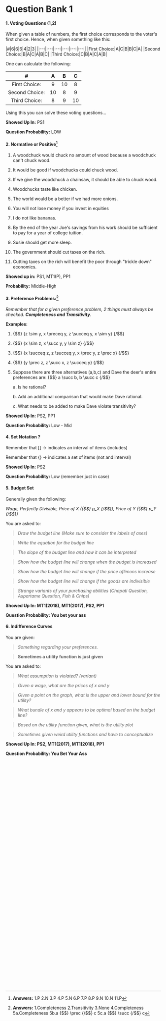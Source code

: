 # Question Bank 1

#### 1. Voting Questions (1,2)

When given a table of numbers, the first choice corresponds to the voter's first choice. Hence, when given something like this:


|#|6|6|6|4|2|3|
|:--:|:--:|:--:|:--:|:--:|:--:|
|First Choice:|A|C|B|B|C|A|
|Second Choice:|B|A|C|A|B|C|
|Third Choice:|C|B|A|C|A|B|


One can calculate the following:

|#|A|B|C|
|:--:|:--:|:--:|:--:|
|First Choice:|9|10|8|
|Second Choice:|10|8|9|
|Third Choice:|8|9|10|

Using this you can solve these voting questions...


**Showed Up In:** PS1

**Question Probability:** LOW


#### 2. Normative or Positive[^f1]

1. A woodchuck would chuck no amount of wood because a woodchuck can't chuck wood.

2. It would be good if woodchucks could chuck wood.

3. If we give the woodchuck a chainsaw, it should be able to chuck wood.

4. Woodchucks taste like chicken.

5. The world would be a better if we had more onions.

6. You will not lose money if you invest in equities

7. I do not like bananas.

8. By the end of the year Joe's savings from his work should be sufficient to pay for a year of college tuition.

9. Susie should get more sleep.

10. The government should cut taxes on the rich.

11. Cutting taxes on the rich will benefit the poor through "trickle down" economics.

**Showed up in:** PS1, MT1(P), PP1

**Probability:** Middle-High

#### 3. Preference Problems:[^f2]

*Remember that for a given preference problem, 2 things must always be checked. **Completeness and Transitivity**.*


**Examples:**

1. {$$} {z \sim y, x \preceq y, z \succeq y, x \sim y} {/$$}

2. {$$} {x \sim z, x \succ y, y \sim z} {/$$}

3. {$$} {x \succeq z, z \succeq y, x \prec y, z \prec x} {/$$}

4. {$$} {y \prec z, z \succ x, z \succeq y} {/$$}

5. Suppose there are three alternatives (a,b,c) and Dave the deer's entire preferences are:
{$$}
a \succ b, b \succ c
{/$$}
    
    a. Is he rational?

    b. Add an additional comparison that would make Dave rational.

    c. What needs to be added to make Dave violate transitivity?


**Showed Up In:** PS2, PP1


**Question Probability:** Low - Mid


#### 4. Set Notation ? 

Remember that [] -> indicates an interval of items (includes)


Remember that {} -> indicates a set of items (not and interval)

**Showed Up In:** PS2 

**Question Probability:** Low (remember just in case)


#### 5. Budget Set

Generally given the following:

*Wage, Perfectly Divisible, Price of X ({$$} p_X {/$$}), Price of Y ({$$} p_Y {/$$})*



You are asked to:

> *Draw the budget line (Make sure to consider the labels of axes)*

> *Write the equation for the budget line*

> *The slope of the budget line and how it can be interpreted*

> *Show how the budget line will change when the budget is increased*

> *Show how the budget line will change if the price oflimons increase*

> *Show how the budget line will change if the goods are indivisible*

> *Strange variants of your purchasing abilities (Chapati Question, Aspartame Question, Fish & Chips)*

**Showed Up In: MT1(2018), MT1(2017), PS2, PP1**

**Question Probability: You bet your ass**


#### 6. Indifference Curves

You are given:

> *Something regarding your preferences.*

> **Sometimes a utility function is just given**



You are asked to:

> *What assumption is violated? (variant)*

> *Given a wage, what are the prices of x and y*

> *Given a point on the graph, what is the upper and lower bound for the utility?*

> *What bundle of x and y appears to be optimal based on the budget line?*

> *Based on the utility function given, what is the utility plot*

> *Sometimes given weird utility functions and have to conceptualize*


**Showed Up In: PS2, MT1(2017), MT1(2018), PP1**

**Question Probability: You Bet Your Ass**


&nbsp;&nbsp;&nbsp;&nbsp;&nbsp;&nbsp;

&nbsp;&nbsp;&nbsp;&nbsp;&nbsp;&nbsp;

&nbsp;&nbsp;&nbsp;&nbsp;&nbsp;&nbsp;

&nbsp;&nbsp;&nbsp;&nbsp;&nbsp;&nbsp;

&nbsp;&nbsp;&nbsp;&nbsp;&nbsp;&nbsp;

&nbsp;&nbsp;&nbsp;&nbsp;&nbsp;&nbsp;

&nbsp;&nbsp;&nbsp;&nbsp;&nbsp;&nbsp;

&nbsp;&nbsp;&nbsp;&nbsp;&nbsp;&nbsp;

&nbsp;&nbsp;&nbsp;&nbsp;&nbsp;&nbsp;

&nbsp;&nbsp;&nbsp;&nbsp;&nbsp;&nbsp;

&nbsp;&nbsp;&nbsp;&nbsp;&nbsp;&nbsp;

&nbsp;&nbsp;&nbsp;&nbsp;&nbsp;&nbsp;

&nbsp;&nbsp;&nbsp;&nbsp;&nbsp;&nbsp;

&nbsp;&nbsp;&nbsp;&nbsp;&nbsp;&nbsp;

&nbsp;&nbsp;&nbsp;&nbsp;&nbsp;&nbsp;

&nbsp;&nbsp;&nbsp;&nbsp;&nbsp;&nbsp;

&nbsp;&nbsp;&nbsp;&nbsp;&nbsp;&nbsp;

&nbsp;&nbsp;&nbsp;&nbsp;&nbsp;&nbsp;

&nbsp;&nbsp;&nbsp;&nbsp;&nbsp;&nbsp;

&nbsp;&nbsp;&nbsp;&nbsp;&nbsp;&nbsp;

&nbsp;&nbsp;&nbsp;&nbsp;&nbsp;&nbsp;

&nbsp;&nbsp;&nbsp;&nbsp;&nbsp;&nbsp;

&nbsp;&nbsp;&nbsp;&nbsp;&nbsp;&nbsp;

&nbsp;&nbsp;&nbsp;&nbsp;&nbsp;&nbsp;


[^f1]: **Answers:** 1.P  2.N  3.P  4.P  5.N  6.P  7.P  8.P  9.N  10.N  11.P 
[^f2]: **Answers:** 1.Completeness 2.Transitivity 3.None 4.Completeness 5a.Completeness 5b.a {$$} \prec {/$$} c 5c.a {$$}  \succ {/$$} c

